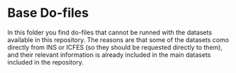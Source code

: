 # Base Do-files
In this folder you find do-files that cannot be runned with the datasets available in this repository. The reasons are that some of the datasets como directly from INS or ICFES  (so they should be requested directly to them), and their relevant information is already included in the main datasets included in the repository.
